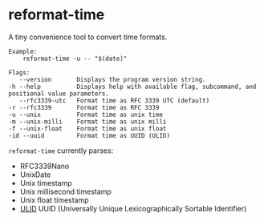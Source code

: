 # reformat-time

A tiny convenience tool to convert time formats.

```
Example:
    reformat-time -u -- "$(date)"

Flags:
   --version       Displays the program version string.
-h --help          Displays help with available flag, subcommand, and positional value parameters.
   --rfc3339-utc   Format time as RFC 3339 UTC (default)
-r --rfc3339       Format time as RFC 3339
-u --unix          Format time as unix time
-m --unix-milli    Format time as unix milli
-f --unix-float    Format time as unix float
-id --uuid         Format time as UUID (ULID)
```

`reformat-time` currently parses:

- RFC3339Nano
- UnixDate
- Unix timestamp
- Unix millisecond timestamp
- Unix float timestamp
- [ULID](https://github.com/ulid/spec) UUID (Universally Unique Lexicographically Sortable Identifier)
